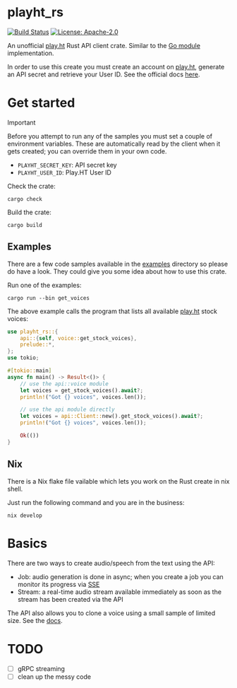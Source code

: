# playht_rs

[![Build Status](https://github.com/milosgajdos/playht_rs/actions/workflows/ci.yaml/badge.svg?branch=main)](https://github.com/milosgajdos/playht_rs/actions?query=workflow%3ACI)
[![License: Apache-2.0](https://img.shields.io/badge/License-Apache--2.0-blue.svg)](https://opensource.org/licenses/Apache-2.0)

An unofficial [play.ht](https://play.ht) Rust API client crate. Similar to the [Go module](https://github.com/milosgajdos/go-playht) implementation.

In order to use this create you must create an account on [play.ht](https://play.ht), generate an API secret and retrieve your User ID.
See the official docs [here](https://docs.play.ht/reference/api-authentication).

# Get started

> [!IMPORTANT]
> Before you attempt to run any of the samples you must set a couple of environment variables.
> These are automatically read by the client when it gets created; you can override them in your own code.

* `PLAYHT_SECRET_KEY`: API secret key
* `PLAYHT_USER_ID`: Play.HT User ID

Check the crate:
```
cargo check
```

Build the crate:
```shell
cargo build
```

## Examples

There are a few code samples available in the [examples](./src/bin) directory so please do have a look. They could give you some idea about how to use this crate.

Run one of the examples:
```shell
cargo run --bin get_voices
```

The above example calls the program that lists all available [play.ht](https://play.ht) stock voices:
```rust
use playht_rs::{
    api::{self, voice::get_stock_voices},
    prelude::*,
};
use tokio;

#[tokio::main]
async fn main() -> Result<()> {
    // use the api::voice module
    let voices = get_stock_voices().await?;
    println!("Got {} voices", voices.len());

    // use the api module directly
    let voices = api::Client::new().get_stock_voices().await?;
    println!("Got {} voices", voices.len());

    Ok(())
}
```

## Nix

There is a Nix flake file vailable which lets you work on the Rust create in nix shell.

Just run the following command and you are in the business:

```shell
nix develop
```

# Basics

There are two ways to create audio/speech from the text using the API:
* Job: audio generation is done in async; when you create a job you can monitor its progress via [SSE](https://developer.mozilla.org/en-US/docs/Web/API/Server-sent_events)
* Stream: a real-time audio stream available immediately as soon as the stream has been created via the API

The API also allows you to clone a voice using a small sample of limited size. See the [docs](https://docs.play.ht/reference/api-create-instant-voice-clone).

# TODO

* [ ] gRPC streaming
* [ ] clean up the messy code
